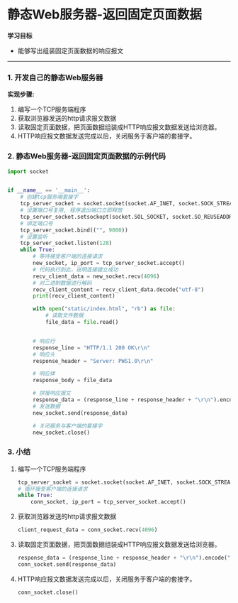 # 静态Web服务器-返回固定页面数据

**学习目标**

* 能够写出组装固定页面数据的响应报文

---

### 1. 开发自己的静态Web服务器

**实现步骤:**

1. 编写一个TCP服务端程序
2. 获取浏览器发送的http请求报文数据 
3. 读取固定页面数据，把页面数据组装成HTTP响应报文数据发送给浏览器。
4. HTTP响应报文数据发送完成以后，关闭服务于客户端的套接字。

### 2. 静态Web服务器-返回固定页面数据的示例代码

```py
import socket


if __name__ == '__main__':
    # 创建tcp服务端套接字
    tcp_server_socket = socket.socket(socket.AF_INET, socket.SOCK_STREAM)
    # 设置端口号复用, 程序退出端口立即释放
    tcp_server_socket.setsockopt(socket.SOL_SOCKET, socket.SO_REUSEADDR, True)
    # 绑定端口号
    tcp_server_socket.bind(("", 9000))
    # 设置监听
    tcp_server_socket.listen(128)
    while True:
        # 等待接受客户端的连接请求
        new_socket, ip_port = tcp_server_socket.accept()
        # 代码执行到此，说明连接建立成功
        recv_client_data = new_socket.recv(4096)
        # 对二进制数据进行解码
        recv_client_content = recv_client_data.decode("utf-8")
        print(recv_client_content)

        with open("static/index.html", "rb") as file:
            # 读取文件数据
            file_data = file.read()


        # 响应行
        response_line = "HTTP/1.1 200 OK\r\n"
        # 响应头
        response_header = "Server: PWS1.0\r\n"

        # 响应体
        response_body = file_data

        # 拼接响应报文
        response_data = (response_line + response_header + "\r\n").encode("utf-8") + response_body
        # 发送数据
        new_socket.send(response_data)

        # 关闭服务与客户端的套接字
        new_socket.close()
```

### 3. 小结

1. 编写一个TCP服务端程序

   ```py
   tcp_server_socket = socket.socket(socket.AF_INET, socket.SOCK_STREAM)
   # 循环接受客户端的连接请求
   while True:
       conn_socket, ip_port = tcp_server_socket.accept()
   ```

2. 获取浏览器发送的http请求报文数据

   ```py
   client_request_data = conn_socket.recv(4096)
   ```

3. 读取固定页面数据，把页面数据组装成HTTP响应报文数据发送给浏览器。

   ```py
   response_data = (response_line + response_header + "\r\n").encode("utf-8") + response_body
   conn_socket.send(response_data)
   ```
4. HTTP响应报文数据发送完成以后，关闭服务于客户端的套接字。

   ```py
   conn_socket.close()
   ```



